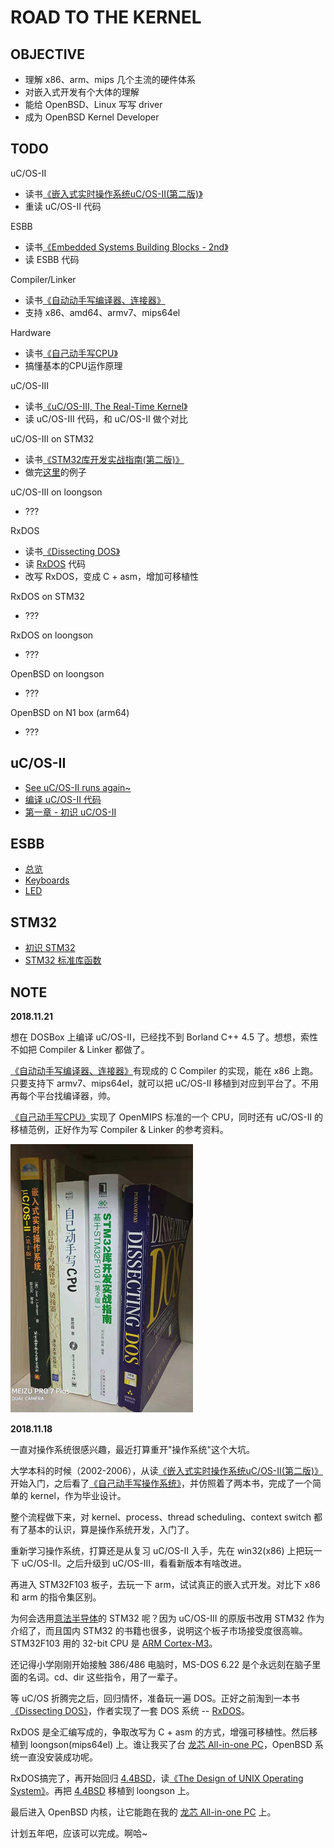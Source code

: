 # ROAD TO THE KERNEL


## OBJECTIVE

 * 理解 x86、arm、mips 几个主流的硬件体系
 * 对嵌入式开发有个大体的理解
 * 能给 OpenBSD、Linux 写写 driver
 * 成为 OpenBSD Kernel Developer


## TODO

uC/OS-II

* 读书[《嵌入式实时操作系统uC/OS-II(第二版)》][1]
* 重读 uC/OS-II 代码

ESBB

* 读书[《Embedded Systems Building Blocks - 2nd》][17]
* 读 ESBB 代码

Compiler/Linker

* 读书[《自动动手写编译器、连接器》][18]
* 支持 x86、amd64、armv7、mips64el

Hardware

* 读书[《自己动手写CPU》][19]
* 搞懂基本的CPU运作原理

uC/OS-III

* 读书[《uC/OS-III, The Real-Time Kernel》][12]
* 读 uC/OS-III 代码，和 uC/OS-II 做个对比

uC/OS-III on STM32

* 读书[《STM32库开发实战指南(第二版)》][3]
* 做完[这里][13]的例子

uC/OS-III on loongson

* ???

RxDOS

* 读书[《Dissecting DOS》][8]
* 读 [RxDOS][7] 代码
* 改写 RxDOS，变成 C + asm，增加可移植性

RxDOS on STM32

* ???

RxDOS on loongson

* ???

OpenBSD on loongson

* ???

OpenBSD on N1 box (arm64)

* ???


## uC/OS-II

 * [See uC/OS-II runs again~][14]
 * [编译 uC/OS-II 代码][15]
 * [第一章 - 初识 uC/OS-II][16]


## ESBB

 * [总览][24]
 * [Keyboards][20]
 * [LED][23]


## STM32

 * [初识 STM32][21]
 * [STM32 标准库函数][22]


## NOTE


**2018.11.21**

想在 DOSBox 上编译 uC/OS-II，已经找不到 Borland C++ 4.5 了。想想，索性不如把 Compiler & Linker 都做了。

[《自动动手写编译器、连接器》][18]有现成的 C Compiler 的实现，能在 x86 上跑。只要支持下 armv7、mips64el，就可以把 uC/OS-II 移植到对应到平台了。不用再每个平台找编译器，帅。

[《自己动手写CPU》][19]实现了 OpenMIPS 标准的一个 CPU，同时还有 uC/OS-II 的移植范例，正好作为写 Compiler & Linker 的参考资料。

![](images/road_to_the_kernel/books.png)


**2018.11.18**

一直对操作系统很感兴趣，最近打算重开"操作系统"这个大坑。

大学本科的时候（2002-2006），从读[《嵌入式实时操作系统uC/OS-II(第二版)》][1]开始入门，之后看了[《自己动手写操作系统》][2]，并仿照着了两本书，完成了一个简单的 kernel，作为毕业设计。

整个流程做下来，对 kernel、process、thread scheduling、context switch 都有了基本的认识，算是操作系统开发，入门了。

重新学习操作系统，打算还是从复习 uC/OS-II 入手，先在 win32(x86) 上把玩一下 uC/OS-II。之后升级到 uC/OS-III，看看新版本有啥改进。

再进入 STM32F103 板子，去玩一下 arm，试试真正的嵌入式开发。对比下 x86 和 arm 的指令集区别。

为何会选用[意法半导体][4]的 STM32 呢？因为 uC/OS-III 的原版书改用 STM32 作为介绍了，而且国内 STM32 的书籍也很多，说明这个板子市场接受度很高嘛。STM32F103 用的 32-bit CPU 是 [ARM Cortex-M3][6]。

还记得小学刚刚开始接触 386/486 电脑时，MS-DOS 6.22 是个永远刻在脑子里面的名词。cd、dir 这些指令，用了一辈子。

等 uC/OS 折腾完之后，回归情怀，准备玩一遍 DOS。正好之前淘到一本书[《Dissecting DOS》][8]，作者实现了一套 DOS 系统 -- [RxDOS][7]。

RxDOS 是全汇编写成的，争取改写为 C + asm 的方式，增强可移植性。然后移植到 loongson(mips64el) 上。谁让我买了台 [龙芯 All-in-one PC][9]，OpenBSD 系统一直没安装成功呢。

RxDOS搞完了，再开始回归 [4.4BSD][11]，读[《The Design of UNIX Operating System》][10]。再把 [4.4BSD][11] 移植到 loongson 上。

最后进入 OpenBSD 内核，让它能跑在我的 [龙芯 All-in-one PC][9] 上。

计划五年吧，应该可以完成。啊哈~


[1]:https://book.douban.com/subject/1229913/
[2]:https://book.douban.com/subject/1422377/
[3]:https://book.douban.com/subject/27076457/
[4]:https://www.stmcu.com.cn/
[5]:https://stm32.tmall.com/
[6]:https://developer.arm.com/products/processors/cortex-m/cortex-m3
[7]:http://rxdos.sourceforge.net/
[8]:https://book.douban.com/subject/4004552/
[9]:https://github.com/kasicass/blog/blob/master/openbsd/2018_10_23_openbsd_6.4_on_lynloong.md
[10]:https://book.douban.com/subject/1768601/
[11]:https://github.com/sergev/4.4BSD-Lite2
[12]:https://book.douban.com/subject/3996146/
[13]:https://github.com/BearZPY/STM32-uCOSIII
[14]:https://github.com/kasicass/blog/blob/master/embeded-ucos/2018_11_18_see_ucos2_runs.md
[15]:https://github.com/kasicass/blog/blob/master/embeded-ucos/2018_11_18_compile_ucos2.md
[16]:https://github.com/kasicass/blog/blob/master/embeded-ucos/2018_11_19_ucos2_examples.md
[17]:https://book.douban.com/subject/1840113/
[18]:https://book.douban.com/subject/26339438/
[19]:https://book.douban.com/subject/25960657/
[20]:https://github.com/kasicass/blog/blob/master/embeded-ucos/2018_11_23_esbb_keyboards.md
[21]:https://github.com/kasicass/blog/blob/master/embeded-stm32/2018_11_25_hello_stm32.md
[22]:https://github.com/kasicass/blog/blob/master/embeded-stm32/2018_11_26_stm32_standard_api.md
[23]:https://github.com/kasicass/blog/blob/master/embeded-ucos/2018_11_25_esbb_led.md
[24]:https://github.com/kasicass/blog/blob/master/embeded-ucos/2018_11_20_esbb_starts.md
